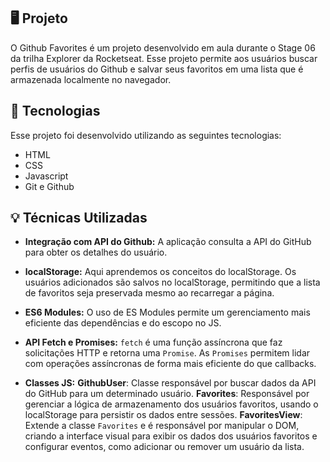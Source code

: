 
## 🖥️ Projeto

O Github Favorites é um projeto desenvolvido em aula durante o Stage 06 da trilha Explorer da Rocketseat. Esse projeto permite aos usuários buscar perfis de usuários do Github e salvar seus favoritos em uma lista que é armazenada localmente no navegador.

## 🚀 Tecnologias

Esse projeto foi desenvolvido utilizando as seguintes tecnologias:

- HTML
- CSS
- Javascript
- Git e Github

## 💡 Técnicas Utilizadas

- **Integração com API do Github:** A aplicação consulta a API do GitHub para obter os detalhes do usuário.

- **localStorage:** Aqui aprendemos os conceitos do localStorage. Os usuários adicionados são salvos no localStorage, permitindo que a lista de favoritos seja preservada mesmo ao recarregar a página.

- **ES6 Modules:** O uso de ES Modules permite um gerenciamento mais eficiente das dependências e do escopo no JS.

- **API Fetch e Promises:** `fetch` é uma função assíncrona que faz solicitações HTTP e retorna uma `Promise`. As `Promises` permitem lidar com operações assíncronas de forma mais eficiente do que callbacks.

- **Classes JS:** 
  **GithubUser**: Classe responsável por buscar dados da API do GitHub para um determinado usuário.
  **Favorites**: Responsável por gerenciar a lógica de armazenamento dos usuários favoritos, usando o localStorage para persistir os dados entre sessões.
  **FavoritesView**: Extende a classe `Favorites` e é responsável por manipular o DOM, criando a interface visual para exibir os dados dos usuários favoritos e configurar eventos, como adicionar ou remover um usuário da lista.